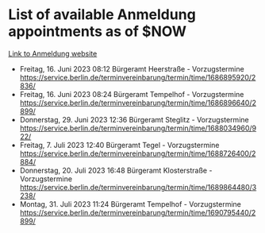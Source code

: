 # List of available Anmeldung appointments as of $NOW
[Link to Anmeldung website](https://service.berlin.de/terminvereinbarung/termin/tag.php?termin=1&anliegen[]=120686&dienstleisterlist=122210,122217,327316,122219,327312,122227,327314,122231,327346,122243,327348,122254,122252,329742,122260,329745,122262,329748,122271,327278,122273,327274,122277,327276,330436,122280,327294,122282,327290,122284,327292,122291,327270,122285,327266,122286,327264,122296,327268,150230,329760,122297,327286,122294,327284,122312,329763,122314,329775,122304,327330,122311,327334,122309,327332,317869,122281,327352,122279,329772,122283,122276,327324,122274,327326,122267,329766,122246,327318,122251,327320,122257,327322,122208,327298,122226,327300&herkunft=http%3A%2F%2Fservice.berlin.de%2Fdienstleistung%2F120686%2F)
- Freitag, 16. Juni 2023 08:12 Bürgeramt Heerstraße - Vorzugstermine https://service.berlin.de/terminvereinbarung/termin/time/1686895920/2836/
- Freitag, 16. Juni 2023 08:24 Bürgeramt Tempelhof - Vorzugstermine https://service.berlin.de/terminvereinbarung/termin/time/1686896640/2899/
- Donnerstag, 29. Juni 2023 12:36 Bürgeramt Steglitz - Vorzugstermine https://service.berlin.de/terminvereinbarung/termin/time/1688034960/922/
- Freitag, 7. Juli 2023 12:40 Bürgeramt Tegel - Vorzugstermine https://service.berlin.de/terminvereinbarung/termin/time/1688726400/2884/
- Donnerstag, 20. Juli 2023 16:48 Bürgeramt Klosterstraße - Vorzugstermine https://service.berlin.de/terminvereinbarung/termin/time/1689864480/3238/
- Montag, 31. Juli 2023 11:24 Bürgeramt Tempelhof - Vorzugstermine https://service.berlin.de/terminvereinbarung/termin/time/1690795440/2899/
